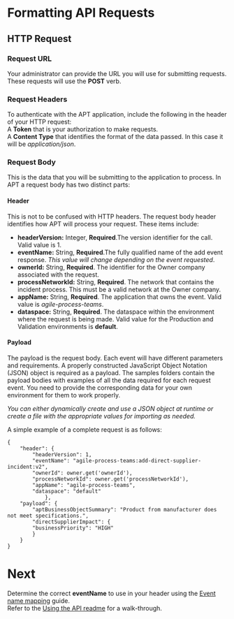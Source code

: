 # Formatting API Requests  

## HTTP Request  

### Request URL  

Your administrator can provide the URL you will use for submitting requests.  
These requests will use the **POST** verb.

### Request Headers  

To authenticate with the APT application, include the following in the header of your HTTP request:  
A **Token** that is your authorization to make requests.  
A **Content Type** that identifies the format of the data passed.  In this case it will be *application/json*.  

### Request Body  

This is the data that you will be submitting to the application to process.  In APT a request body has two distinct parts:  

#### Header  

This is not to be confused with HTTP headers.  The request body header identifies how APT will process your request.  These items include:  
- **headerVersion:** Integer, **Required**.The version identifier for the call. Valid value is 1.  
- **eventName:** String, **Required**.The fully qualified name of the add event response.  *This value will change depending on the event requested*.  
- **ownerId:** String, **Required**. The identifier for the Owner company associated with the request.  
- **processNetworkId:** String, **Required**. The network that contains the incident process. This must be a valid network at the Owner company.  
- **appName:** String, **Required**. The application that owns the event. Valid value is *agile-process-teams*.  
- **dataspace:** String, **Required**. The dataspace within the environment where the request is being made. Valid value for the Production and Validation environments is **default**.    

#### Payload
The payload is the request body.  Each event will have different parameters and requirements.  A properly constructed JavaScript Object Notation (JSON) object is required as a payload.  The samples folders contain the payload bodies with examples of all the data required for each request event.  You need to provide the corresponding data for your own environment for them to work properly.

*You can either dynamically create and use a JSON object at runtime or create a file with the appropriate values for importing as needed.*  

A simple example of a complete request is as follows:  
```
{
    "header": {
        "headerVersion": 1,
        "eventName": "agile-process-teams:add-direct-supplier-incident:v2",
        "ownerId": owner.get('ownerId'),
        "processNetworkId": owner.get('processNetworkId'),
        "appName": "agile-process-teams",
        "dataspace": "default"
            },
    "payload": {
        "aptBusinessObjectSummary": "Product from manufacturer does not meet specifications.",
        "directSupplierImpact": {
        "businessPriority": "HIGH"
        }
    }
}
```

# Next  
Determine the correct **eventName** to use in your header using the [Event name mapping](EventNames.MD) guide.  
Refer to the [Using the API readme](UsingTheAPI.MD) for a walk-through.  
